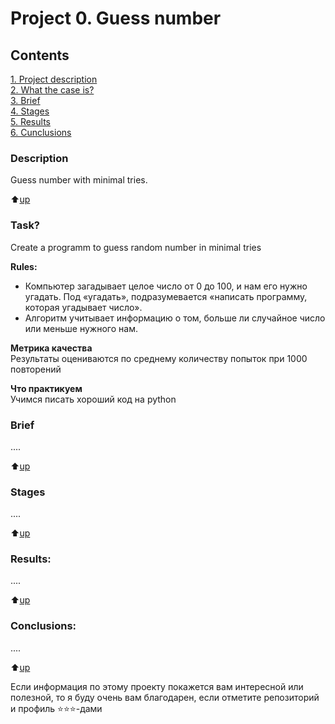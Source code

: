 # Project 0. Guess number

## Contents  
[1. Project description](README.md#Description)  
[2. What the case is?](README.md#Task)  
[3. Brief](README.md#Brief)  
[4. Stages](README.md#Stages)  
[5. Results](README.md#Results)    
[6. Cunclusions](README.md#Conclusions) 

### Description    
Guess number with minimal tries.

:arrow_up:[up](README.md#Contents) 


### Task?
Create a programm to guess random number in minimal tries

**Rules:**  
- Компьютер загадывает целое число от 0 до 100, и нам его нужно угадать. Под «угадать», подразумевается «написать программу, которая угадывает число».
- Алгоритм учитывает информацию о том, больше ли случайное число или меньше нужного нам.

**Метрика качества**     
Результаты оцениваются по среднему количеству попыток при 1000 повторений

**Что практикуем**     
Учимся писать хороший код на python


### Brief
....
  
:arrow_up:[up](README.md#Contents)


### Stages
....

:arrow_up:[up](README.md#Contents)


### Results:
....

:arrow_up:[up](README.md#Contents)


### Conclusions:
....

:arrow_up:[up](README.md#Contents)


Если информация по этому проекту покажется вам интересной или полезной, то я буду очень вам благодарен, если отметите репозиторий и профиль ⭐️⭐️⭐️-дами